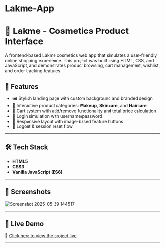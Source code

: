 # Lakme-App
# 💄 Lakme  - Cosmetics Product Interface
A frontend-based Lakme cosmetics web app that simulates a user-friendly online shopping experience. This project was built using HTML, CSS, and JavaScript, and demonstrates product browsing, cart management, wishlist, and order tracking features.

## 🌟 Features
- 🖼️ Stylish landing page with custom background and branded design
- 💅 Interactive product categories: **Makeup**, **Skincare**, and **Haircare**
- 🛒 Cart system with add/remove functionality and total price calculation
- 👤 Login simulation with username/password
- 💄 Responsive layout with image-based feature buttons
- 🔐 Logout & session reset flow
---
## 🛠️ Tech Stack
- **HTML5**
- **CSS3**
- **Vanilla JavaScript (ES6)**
---

## 📸 Screenshots
![Screenshot 2025-05-29 144517](https://github.com/user-attachments/assets/0488f681-980b-47ac-9f85-49e610463cd8)

---

## 🔗 Live Demo

🚀 [Click here to view the project live](https://yourusername.github.io/lakme-app/)

---
